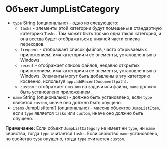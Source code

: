 # Объект JumpListCategory

* `type` String (опционально) - одно из следующего: 
  * `tasks` - элементы этой категории будут помещены в стандартную категорию `Tasks`. Там может быть только одна такая категория, и она всегда будет отображаться в нижней части списка переходов.
  * `frequent` - отображает список файлов, часто открываемых приложением, имя категории и ее элементы, установленных в Windows.
  * `recent` - отображает список файлов, недавно открытых приложением, имя категории и ее элементы, установленных в Windows. Элементы могут быть добавлены в эту категорию косвенно, используя `app.addRecentDocument(path)`.
  * `custom` - отображает ссылки на задачи или файлы, `name` должно быть установлено приложением.
* `name` String (опционально) - должно быть установлено, если `type` является `custom`, иначе оно должно быть опущено.
* `items` JumpListItem[] (опционально) - массив объектов [`JumpListItem`](jump-list-item.md), если `type` является `tasks` или `custom`, иначе оно должно быть опущено.

**Примечание:** Если объект `JumpListCategory` не имеет ни `type`, ни `name` свойства, тогда `type` считается `tasks`. Если свойство `name` установлено, но свойство `type` опущено, тогда `type` считается `custom`.